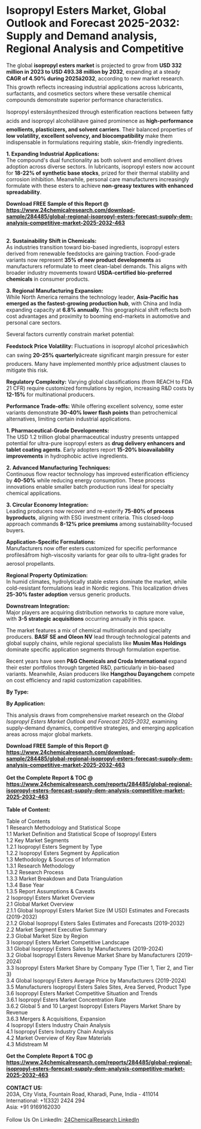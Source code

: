 <h1>Isopropyl Esters Market, Global Outlook and Forecast 2025-2032: Supply and Demand analysis, Regional Analysis and Competitive</h1><p>The global <strong>isopropyl esters market</strong> is projected to grow from <strong>USD 332 million in 2023 to USD 493.38 million by 2032</strong>, expanding at a steady <strong>CAGR of 4.50% during 2025â2032</strong>, according to new market research. This growth reflects increasing industrial applications across lubricants, surfactants, and cosmetics sectors where these versatile chemical compounds demonstrate superior performance characteristics.</p><p>Isopropyl estersâsynthesized through esterification reactions between fatty acids and isopropyl alcoholâhave gained prominence as <strong>high-performance emollients, plasticizers, and solvent carriers</strong>. Their balanced properties of <strong>low volatility, excellent solvency, and biocompatibility</strong> make them indispensable in formulations requiring stable, skin-friendly ingredients.</p><p><strong>1. Expanding Industrial Applications:</strong><br>
The compound's dual functionality as both solvent and emollient drives adoption across diverse sectors. In lubricants, isopropyl esters now account for <strong>18-22% of synthetic base stocks</strong>, prized for their thermal stability and corrosion inhibition. Meanwhile, personal care manufacturers increasingly formulate with these esters to achieve <strong>non-greasy textures with enhanced spreadability</strong>.</p><div><b>Download FREE Sample of this Report @ 
            <a href="https://www.24chemicalresearch.com/download-sample/284485/global-regional-isopropyl-esters-forecast-supply-dem-analysis-competitive-market-2025-2032-463">
            https://www.24chemicalresearch.com/download-sample/284485/global-regional-isopropyl-esters-forecast-supply-dem-analysis-competitive-market-2025-2032-463</a></b></div><br><p><strong>2. Sustainability Shift in Chemicals:</strong><br>
As industries transition toward bio-based ingredients, isopropyl esters derived from renewable feedstocks are gaining traction. Food-grade variants now represent <strong>35% of new product developments</strong> as manufacturers reformulate to meet clean-label demands. This aligns with broader industry movements toward <strong>USDA-certified bio-preferred chemicals</strong> in consumer products.</p><p><strong>3. Regional Manufacturing Expansion:</strong><br>
While North America remains the technology leader, <strong>Asia-Pacific has emerged as the fastest-growing production hub</strong>, with China and India expanding capacity at <strong>6.8% annually</strong>. This geographical shift reflects both cost advantages and proximity to booming end-markets in automotive and personal care sectors.</p><p>Several factors currently constrain market potential:</p><p><strong>Feedstock Price Volatility:</strong> Fluctuations in isopropyl alcohol pricesâwhich can swing <strong>20-25% quarterly</strong>âcreate significant margin pressure for ester producers. Many have implemented monthly price adjustment clauses to mitigate this risk.</p><p><strong>Regulatory Complexity:</strong> Varying global classifications (from REACH to FDA 21 CFR) require customized formulations by region, increasing R&amp;D costs by <strong>12-15%</strong> for multinational producers.</p><p><strong>Performance Trade-offs:</strong> While offering excellent solvency, some ester variants demonstrate <strong>30-40% lower flash points</strong> than petrochemical alternatives, limiting certain industrial applications.</p><p><strong>1. Pharmaceutical-Grade Developments:</strong><br>
The USD 1.2 trillion global pharmaceutical industry presents untapped potential for ultra-pure isopropyl esters as <strong>drug delivery enhancers and tablet coating agents</strong>. Early adopters report <strong>15-20% bioavailability improvements</strong> in hydrophobic active ingredients.</p><p><strong>2. Advanced Manufacturing Techniques:</strong><br>
Continuous flow reactor technology has improved esterification efficiency by <strong>40-50%</strong> while reducing energy consumption. These process innovations enable smaller batch production runs ideal for specialty chemical applications.</p><p><strong>3. Circular Economy Integration:</strong><br>
Leading producers now recover and re-esterify <strong>75-80% of process byproducts</strong>, aligning with ESG investment criteria. This closed-loop approach commands <strong>8-12% price premiums</strong> among sustainability-focused buyers.</p><p><strong>Application-Specific Formulations:</strong><br>
	Manufacturers now offer esters customized for specific performance profilesâfrom high-viscosity variants for gear oils to ultra-light grades for aerosol propellants.</p><p><strong>Regional Property Optimization:</strong><br>
	In humid climates, hydrolytically stable esters dominate the market, while cold-resistant formulations lead in Nordic regions. This localization drives <strong>25-30% faster adoption</strong> versus generic products.</p><p><strong>Downstream Integration:</strong><br>
	Major players are acquiring distribution networks to capture more value, with <strong>3-5 strategic acquisitions</strong> occurring annually in this space.</p><p>The market features a mix of chemical multinationals and specialty producers. <strong>BASF SE and Oleon NV</strong> lead through technological patents and global supply chains, while regional specialists like <strong>Musim Mas Holdings</strong> dominate specific application segments through formulation expertise.</p><p>Recent years have seen <strong>P&amp;G Chemicals and Croda International</strong> expand their ester portfolios through targeted R&amp;D, particularly in bio-based variants. Meanwhile, Asian producers like <strong>Hangzhou Dayangchem</strong> compete on cost efficiency and rapid customization capabilities.</p><p><strong>By Type:</strong></p><p><strong>By Application:</strong></p><p>This analysis draws from comprehensive market research on the <em>Global Isopropyl Esters Market Outlook and Forecast 2025-2032</em>, examining supply-demand dynamics, competitive strategies, and emerging application areas across major global markets.</p><div><b>Download FREE Sample of this Report @ 
            <a href="https://www.24chemicalresearch.com/download-sample/284485/global-regional-isopropyl-esters-forecast-supply-dem-analysis-competitive-market-2025-2032-463">
            https://www.24chemicalresearch.com/download-sample/284485/global-regional-isopropyl-esters-forecast-supply-dem-analysis-competitive-market-2025-2032-463</a></b></div><br><div><b>Get the Complete Report & TOC @ 
            <a href="https://www.24chemicalresearch.com/reports/284485/global-regional-isopropyl-esters-forecast-supply-dem-analysis-competitive-market-2025-2032-463">
            https://www.24chemicalresearch.com/reports/284485/global-regional-isopropyl-esters-forecast-supply-dem-analysis-competitive-market-2025-2032-463</a></b></div><br>
            <b>Table of Content:</b><p>Table of Contents<br />
1 Research Methodology and Statistical Scope<br />
1.1 Market Definition and Statistical Scope of Isopropyl Esters<br />
1.2 Key Market Segments<br />
1.2.1 Isopropyl Esters Segment by Type<br />
1.2.2 Isopropyl Esters Segment by Application<br />
1.3 Methodology & Sources of Information<br />
1.3.1 Research Methodology<br />
1.3.2 Research Process<br />
1.3.3 Market Breakdown and Data Triangulation<br />
1.3.4 Base Year<br />
1.3.5 Report Assumptions & Caveats<br />
2 Isopropyl Esters Market Overview<br />
2.1 Global Market Overview<br />
2.1.1 Global Isopropyl Esters Market Size (M USD) Estimates and Forecasts (2019-2032)<br />
2.1.2 Global Isopropyl Esters Sales Estimates and Forecasts (2019-2032)<br />
2.2 Market Segment Executive Summary<br />
2.3 Global Market Size by Region<br />
3 Isopropyl Esters Market Competitive Landscape<br />
3.1 Global Isopropyl Esters Sales by Manufacturers (2019-2024)<br />
3.2 Global Isopropyl Esters Revenue Market Share by Manufacturers (2019-2024)<br />
3.3 Isopropyl Esters Market Share by Company Type (Tier 1, Tier 2, and Tier 3)<br />
3.4 Global Isopropyl Esters Average Price by Manufacturers (2019-2024)<br />
3.5 Manufacturers Isopropyl Esters Sales Sites, Area Served, Product Type<br />
3.6 Isopropyl Esters Market Competitive Situation and Trends<br />
3.6.1 Isopropyl Esters Market Concentration Rate<br />
3.6.2 Global 5 and 10 Largest Isopropyl Esters Players Market Share by Revenue<br />
3.6.3 Mergers & Acquisitions, Expansion<br />
4 Isopropyl Esters Industry Chain Analysis<br />
4.1 Isopropyl Esters Industry Chain Analysis<br />
4.2 Market Overview of Key Raw Materials<br />
4.3 Midstream M</p><div><b>Get the Complete Report & TOC @ 
            <a href="https://www.24chemicalresearch.com/reports/284485/global-regional-isopropyl-esters-forecast-supply-dem-analysis-competitive-market-2025-2032-463">
            https://www.24chemicalresearch.com/reports/284485/global-regional-isopropyl-esters-forecast-supply-dem-analysis-competitive-market-2025-2032-463</a></b></div><br><b>CONTACT US:</b><br>
            203A, City Vista, Fountain Road, Kharadi, Pune, India - 411014<br>
            International: +1(332) 2424 294<br>
            Asia: +91 9169162030 <br><br>
            Follow Us On LinkedIn: <a href="https://www.linkedin.com/company/24chemicalresearch/">24ChemicalResearch LinkedIn</a>